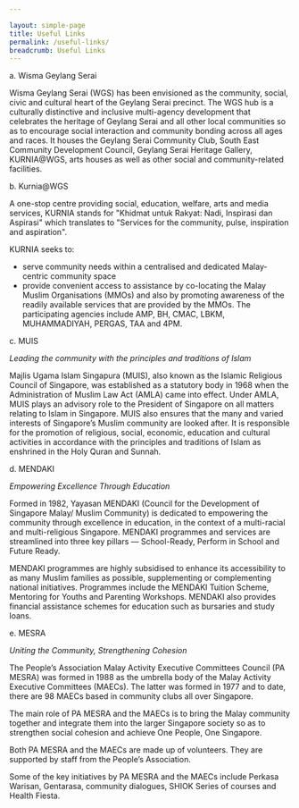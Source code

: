 ```yaml
---

layout: simple-page
title: Useful Links
permalink: /useful-links/
breadcrumb: Useful Links
---
```


a. Wisma Geylang Serai

Wisma Geylang Serai (WGS) has been envisioned as the community, social, civic and cultural heart of the Geylang Serai
precinct. The WGS hub is a culturally distinctive and inclusive multi-agency development that celebrates the heritage of
Geylang Serai and all other local communities so as to encourage social interaction and community bonding across all
ages and races. It houses the Geylang Serai Community Club, South East Community Development Council, Geylang
Serai Heritage Gallery, KURNIA@WGS, arts houses as well as other social and community-related facilities.
        
b. Kurnia@WGS

A one-stop centre providing social, education, welfare, arts and media services, KURNIA stands for "Khidmat untuk Rakyat: Nadi,          Inspirasi dan Aspirasi" which translates to "Services for the community, pulse, inspiration and aspiration".

KURNIA seeks to:
- serve community needs within a centralised and dedicated Malay-centric community space
- provide convenient access to assistance by co-locating the Malay Muslim Organisations (MMOs) and also by promoting
awareness of the readily available services that are provided by the MMOs. The participating agencies include AMP, BH,
CMAC, LBKM, MUHAMMADIYAH, PERGAS, TAA and 4PM.
     

c. MUIS

*Leading the community with the principles and traditions of Islam*

Majlis Ugama Islam Singapura (MUIS), also known as the Islamic Religious Council of Singapore, was established as a
statutory body in 1968 when the Administration of Muslim Law Act (AMLA) came into effect. Under AMLA, MUIS plays an
advisory role to the President of Singapore on all matters relating to Islam in Singapore.
MUIS also ensures that the many and varied interests of Singapore’s Muslim community are looked after. It is
responsible for the promotion of religious, social, economic, education and cultural activities in accordance with the
principles and traditions of Islam as enshrined in the Holy Quran and Sunnah.

d. MENDAKI

*Empowering Excellence Through Education*

Formed in 1982, Yayasan MENDAKI (Council for the Development of Singapore Malay/ Muslim Community) is dedicated
to empowering the community through excellence in education, in the context of a multi-racial and multi-religious
Singapore. MENDAKI programmes and services are streamlined into three key pillars — School-Ready, Perform in
School and Future Ready.

MENDAKI programmes are highly subsidised to enhance its accessibility to as many Muslim families as possible,
supplementing or complementing national initiatives. Programmes include the MENDAKI Tuition Scheme, Mentoring for
Youths and Parenting Workshops. MENDAKI also provides financial assistance schemes for education such as bursaries
and study loans.

e. MESRA

*Uniting the Community, Strengthening Cohesion*

The People’s Association Malay Activity Executive Committees Council (PA MESRA) was formed in 1988 as the
umbrella body of the Malay Activity Executive Committees (MAECs). The latter was formed in 1977 and to date, there
are 98 MAECs based in community clubs all over Singapore.

The main role of PA MESRA and the MAECs is to bring the Malay community together and integrate them into the larger
Singapore society so as to strengthen social cohesion and achieve One People, One Singapore.

Both PA MESRA and the MAECs are made up of volunteers. They are supported by staff from the People’s Association.

Some of the key initiatives by PA MESRA and the MAECs include Perkasa Warisan, Gentarasa, community dialogues,
SHIOK Series of courses and Health Fiesta.
